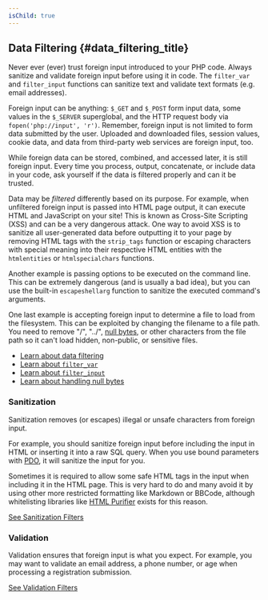 ```yaml
---
isChild: true
---
```


## Data Filtering {#data_filtering_title}

Never ever (ever) trust foreign input introduced to your PHP code. Always sanitize and validate
foreign input before using it in code. The `filter_var` and `filter_input` functions can sanitize text and validate text formats (e.g.
email addresses).

Foreign input can be anything: `$_GET` and `$_POST` form input data, some values in the `$_SERVER`
superglobal, and the HTTP request body via `fopen('php://input', 'r')`. Remember, foreign input is not
limited to form data submitted by the user. Uploaded and downloaded files, session values, cookie data,
and data from third-party web services are foreign input, too.

While foreign data can be stored, combined, and accessed later, it is still foreign input. Every
time you process, output, concatenate, or include data in your code, ask yourself if
the data is filtered properly and can it be trusted.

Data may be _filtered_ differently based on its purpose. For example, when unfiltered foreign input is passed
into HTML page output, it can execute HTML and JavaScript on your site! This is known as Cross-Site
Scripting (XSS) and can be a very dangerous attack. One way to avoid XSS is to sanitize all user-generated
data before outputting it to your page by removing HTML tags with the `strip_tags` function or escaping
characters with special meaning into their respective HTML entities with the `htmlentities`
or `htmlspecialchars` functions.

Another example is passing options to be executed on the command line. This can be extremely dangerous
(and is usually a bad idea), but you can use the built-in `escapeshellarg` function to sanitize the executed
command's arguments.

One last example is accepting foreign input to determine a file to load from the filesystem. This can be exploited by
changing the filename to a file path. You need to remove "/", "../", [null bytes][6], or other characters from the file path so it can't
load hidden, non-public, or sensitive files.

* [Learn about data filtering][1]
* [Learn about `filter_var`][4]
* [Learn about `filter_input`][5]
* [Learn about handling null bytes][6]

### Sanitization

Sanitization removes (or escapes) illegal or unsafe characters from foreign input.

For example, you should sanitize foreign input before including the input in HTML or inserting it
into a raw SQL query. When you use bound parameters with [PDO](#databases), it will
sanitize the input for you.

Sometimes it is required to allow some safe HTML tags in the input when including it in the HTML
page. This is very hard to do and many avoid it by using other more restricted formatting like
Markdown or BBCode, although whitelisting libraries like [HTML Purifier][html-purifier] exists for
this reason.

[See Sanitization Filters][2]

### Validation

Validation ensures that foreign input is what you expect. For example, you may want to validate an
email address, a phone number, or age when processing a registration submission.

[See Validation Filters][3]

[1]: http://www.php.net/manual/en/book.filter.php
[2]: http://www.php.net/manual/en/filter.filters.sanitize.php
[3]: http://www.php.net/manual/en/filter.filters.validate.php
[4]: http://php.net/manual/en/function.filter-var.php
[5]: http://www.php.net/manual/en/function.filter-input.php
[6]: http://php.net/manual/en/security.filesystem.nullbytes.php
[html-purifier]: http://htmlpurifier.org/
